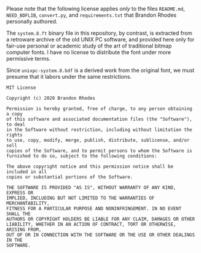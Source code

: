 Please note that the following license applies *only* to the files
`README.md`, `NEED_BDFLIB`, `convert.py`, and `requirements.txt` that
Brandon Rhodes personally authored.

The `system.8.ft` binary file in this repository, by contrast, is
extracted from a retroware archive of the old UNIX PC software, and
provided here only for fair-use personal or academic study of the art of
traditional bitmap computer fonts.  I have no license to distribute the
font under more permissive terms.

Since `unixpc-system.8.bdf` is a derived work from the original font, we
must presume that it labors under the same restrictions.

```
MIT License

Copyright (c) 2020 Brandon Rhodes

Permission is hereby granted, free of charge, to any person obtaining a copy
of this software and associated documentation files (the "Software"), to deal
in the Software without restriction, including without limitation the rights
to use, copy, modify, merge, publish, distribute, sublicense, and/or sell
copies of the Software, and to permit persons to whom the Software is
furnished to do so, subject to the following conditions:

The above copyright notice and this permission notice shall be included in all
copies or substantial portions of the Software.

THE SOFTWARE IS PROVIDED "AS IS", WITHOUT WARRANTY OF ANY KIND, EXPRESS OR
IMPLIED, INCLUDING BUT NOT LIMITED TO THE WARRANTIES OF MERCHANTABILITY,
FITNESS FOR A PARTICULAR PURPOSE AND NONINFRINGEMENT. IN NO EVENT SHALL THE
AUTHORS OR COPYRIGHT HOLDERS BE LIABLE FOR ANY CLAIM, DAMAGES OR OTHER
LIABILITY, WHETHER IN AN ACTION OF CONTRACT, TORT OR OTHERWISE, ARISING FROM,
OUT OF OR IN CONNECTION WITH THE SOFTWARE OR THE USE OR OTHER DEALINGS IN THE
SOFTWARE.
```
